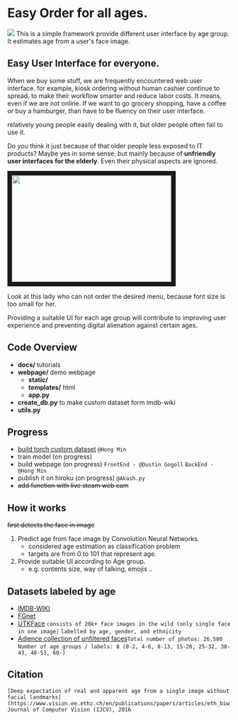 # Easy Order for all ages.

<img src="https://github.com/minh364/Easy-Order-for-All-Age/blob/master/assets/0.jpg">
This is a simple framework provide different user interface by age group.
It estimates age from a user's face image.


## Easy User Interface for everyone.

When we buy some stuff, we are frequently encountered web user interface.
for example, kiosk ordering without human cashier continue to spread, to make their workflow smarter and reduce labor costs.
It means, even if we are not online.
If we want to go grocery shopping, have a coffee or buy a hamburger,
than have to be fluency on their user interface.

relatively young people easily dealing with it,
but older people often fail to use it.

Do you think it just because of that older people less exposed to IT products?
Maybe yes in some sense, but mainly because of **unfriendly user interfaces for the elderly**.
Even their physical aspects are ignored.


<a href="https://youtu.be/1BzqctRGgaU" target="_blank"><img src="http://img.youtube.com/vi/1BzqctRGgaU/0.jpg" width="360" height="240" border="10"/></a>

Look at this lady who can not order the desired menu, because font size is too small for her.

Providing a suitable UI for each age group will contribute to improving user experience and preventing digital alienation against certain ages.


## Code Overview
- **docs/** tutorials
- **webpage/** demo webpage
    - **static/** 
    - **templates/** html
    - **app.py** 
- **create_db.py** to make custom dataset form imdb-wiki
- **utils.py** 

## Progress

- [build torch custom dataset](https://github.com/minh364/Easy-Order-for-All-Age/blob/master/docs/Train_with_CustomDataset.ipynb) `@Hong Min`
- train model (on progress)
- build webpage (on progress) `FrontEnd - @Dustin Gogoll` `BackEnd - @Hong Min`
- publish it on hiroku (on progress) `@Akash.py`
- ~~add function with live steam web cam~~

## How it works

~~first detects the face in image~~
1. Predict age from face image by Convolution Neural Networks.
    - considered age estimation as classification problem
    - targets are from 0 to 101 that represent age.
2. Provide suitable UI according to Age group.
    - e.g. contents size, way of talking, emojis .. 

## Datasets labeled by age
- [IMDB-WIKI](https://data.vision.ee.ethz.ch/cvl/rrothe/imdb-wiki/) 
- [FGnet](http://www-prima.inrialpes.fr/FGnet/html/benchmarks.html) 
- [UTKFace](https://susanqq.github.io/UTKFace/) `consists of 20k+ face images in the wild (only single face in one image)` `labelled by age, gender, and ethnicity`
- [Adience collection of unfiltered faces](https://talhassner.github.io/home/projects/Adience/Adience-data.html)`Total number of photos: 26,580` `Number of age groups / labels: 8 (0-2, 4-6, 8-13, 15-20, 25-32, 38-43, 48-53, 60-)`

## Citation
    
    [Deep expectation of real and apparent age from a single image without facial landmarks](https://www.vision.ee.ethz.ch/en/publications/papers/articles/eth_biwi_01299.pdf)International Journal of Computer Vision (IJCV), 2016
    
